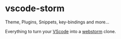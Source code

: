# vscode-storm

Theme, Plugins, Snippets, key-bindings and more...

Everything to turn your [VScode][vscode] into a [webstorm][webstorm] clone.


[vscode]: https://code.visualstudio.com/
[webstorm]: https://www.jetbrains.com/webstorm/
